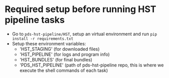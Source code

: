 #
# Required setup before running HST pipeline tasks
- Go to `pds-hst-pipeline/HST`, setup an virtual environment and run `pip install -r requirements.txt`
- Setup these environment variables:
    - 'HST_STAGING' (for downloaded files)
    - 'HST_PIPELINE' (for logs and program info)
    - 'HST_BUNDLES' (for final bundles)
    - 'PDS_HST_PIPELINE' (path of pds-hst-pipeline repo, this is where we execute the shell commands of each task)
